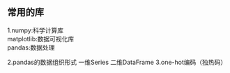 ## 常用的库

1.numpy:科学计算库    
matplotlib:数据可视化库    
pandas:数据处理 

2.pandas的数据组织形式
一维Series
二维DataFrame
3.one-hot编码（独热码）